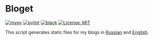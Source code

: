 # Bloget
 
[![mypy](https://github.com/vkostyanetsky/BlogBuilder/actions/workflows/mypy.yml/badge.svg)](https://github.com/vkostyanetsky/BlogBuilder/actions/workflows/mypy.yml) [![pylint](https://github.com/vkostyanetsky/BlogBuilder/actions/workflows/pylint.yml/badge.svg)](https://github.com/vkostyanetsky/BlogBuilder/actions/workflows/pylint.yml) [![black](https://github.com/vkostyanetsky/BlogBuilder/actions/workflows/black.yml/badge.svg)](https://github.com/vkostyanetsky/BlogBuilder/actions/workflows/black.yml) [![License: MIT](https://img.shields.io/badge/License-MIT-yellow.svg)](https://opensource.org/licenses/MIT)

This script generates static files for my blogs in [Russian](https://kostyanetsky.ru) and [English](https://kostyanetsky.me).